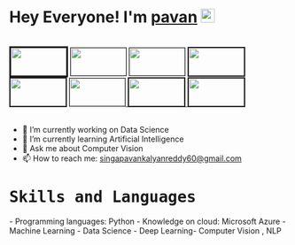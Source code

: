 
# Hey Everyone! I'm [pavan](https://github.com/PAVAN143258) <img src="https://github.com/himanshusharma89/himanshusharma89/blob/master/Hi.gif" width="25px">
<br>
<div style="dispaly=flex">
<a href="https://github.com/PAVAN143258"><img src="https://bingofan.github.io/images/android/android_githublogo.jpeg" width="100" height="50" border="3"></a> 
<a href="https://www.linkedin.com/in/shinga-pavan-kalyan-reddy-8b23621bb/"><img src="https://img.shields.io/badge/Linkedin-0A66C2?style=for-the-badge&logo=Linkedin&logoColor=white" width="100" height=50" border="1"/></a>
<a href="https://www.youtube.com/channel/UC9_upGOOaz1mvRFHO1FXfUg"> <img  src="https://i.pinimg.com/originals/31/62/c0/3162c04a2f82428025763bcbc285e2e8.jpg" width="100" height="50" border="1"></a>
<a href=" https://www.instagram.com/invites/contact/?i=1j97lf7qjhq0r&utm_content=5gtk3af"><img src="https://th.bing.com/th/id/OIP.7XzhxFPVQk5kpykv6NQuLgHaDq?pid=ImgDet&rs=1" width="100" height="50" border="2"></a>
<a href="https://twitter.com/ReddyShinga"><img src="https://bolstablog.files.wordpress.com/2013/09/twitter-logo.png?w=2100" width="100" height="50" border="2"></a>
<a href="https://leetcode.com/Pavan143258/"> <img src="https://th.bing.com/th/id/OIP.5sfi252DgFWnuwUNHhwlXwAAAA?w=130&h=150&c=7&r=0&o=5&dpr=1.25&pid=1.7" width="100" height="50" border="1"</a> <a href="https://www.hackerearth.com/@shingapavan"><img src="https://www.tosscall.com/post/765be46eea4e4fe23487b87ab0ef6b8d07.jpg" border="2" width="100" height="50"> </a>
<a href="https://www.hackerrank.com/19121a03d2"><img src="https://th.bing.com/th/id/OIP.Rjpw8N3aCUN2D1HGalXM7QHaEO?pid=ImgDet&rs=1" width="100" height="50" border="2"></a>
        
 </div>                    

<br>
  
-  🔭 I’m currently working on Data Science 
-  🌱 I’m currently learning Artificial Intelligence
-  💬 Ask me about Computer Vision
-  📫 How to reach me: singapavankalyanreddy60@gmail.com
  
  
##
<h1><b><samp>Skills and Languages</samp></b></h1>
-  Programming languages: Python
-  Knowledge on cloud: Microsoft Azure
-  Machine Learning 
-  Data Science
-  Deep Learning- Computer Vision , NLP
